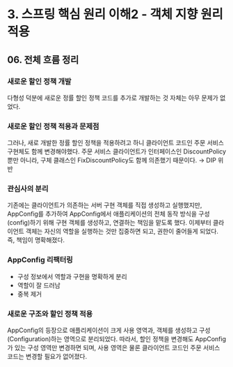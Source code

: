 # 3. 스프링 핵심 원리 이해2 - 객체 지향 원리 적용
## 06. 전체 흐름 정리
### 새로운 할인 정책 개발
다형성 덕분에 새로운 정률 할인 정책 코드를 추가로 개발하는 것 자체는 아무 문제가 없었다.

### 새로운 할인 정책 적용과 문제점
그러나, 새로 개발한 정률 할인 정책을 적용하려고 하니 클라이언트 코드인 주문 서비스 구현체도 함께 변경해야했다.
주문 서비스 클라이언트가 인터페이스인 DiscountPolicy뿐만 아니라, 구체 클래스인 FixDiscountPolicy도 함께 의존했기 때문이다. → DIP 위반

### 관심사의 분리
기존에는 클라이언트가 의존하는 서버 구현 객체를 직접 생성하고 실행했지만,
AppConfig를 추가하여 AppConfig에서 애플리케이션의 전체 동작 방식을 구성(config)하기 위해 구현 객체를 생성하고, 연결하는 책임을 맡도록 했다.
이제부터 클라이언트 객체는 자신의 역할을 실행하는 것만 집중하면 되고, 권한이 줄어들게 되었다. 즉, 책임이 명확해졌다.

### AppConfig 리팩터링
- 구성 정보에서 역할과 구현을 명확하게 분리
- 역할이 잘 드러남
- 중복 제거

### 새로운 구조와 할인 정책 적용
AppConfig의 등장으로 애플리케이션이 크게 사용 영역과, 객체를 생성하고 구성(Configuration)하는 영역으로 분리되었다.
따라서, 할인 정책을 변경해도 AppConfig가 있는 구성 영역만 변경하면 되며,
사용 영역은 물론 클라이언트 코드인 주문 서비스 코드는 변경할 필요가 없어졌다.
